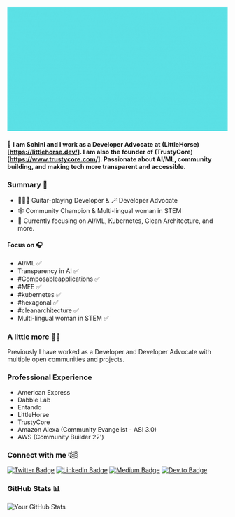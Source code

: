 <!--
**sohinipattanayak/sohinipattanayak** is a ✨ _special_ ✨ repository because its `README.md` (this file) appears on your GitHub profile.

Here are some ideas to get you started:

- 🔭 I’m currently working on ...
- 🌱 I’m currently learning ...
- 👯 I’m looking to collaborate on ...
- 🤔 I’m looking for help with ...
- 💬 Ask me about ...
- 📫 How to reach me: ...
- 😄 Pronouns: ...
- ⚡ Fun fact: ...
-->

![](/social/Videos.gif)

#### 👋 I am Sohini and I work as a Developer Advocate at (LittleHorse)[https://littlehorse.dev/]. I am also the founder of (TrustyCore)[https://www.trustycore.com/]. Passionate about AI/ML, community building, and making tech more transparent and accessible.

### Summary 📝

- 👩🏼‍💻 Guitar-playing Developer & 🪄 Developer Advocate
- 🕸️ Community Champion & Multi-lingual woman in STEM
- 🌱 Currently focusing on AI/ML, Kubernetes, Clean Architecture, and more.

#### Focus on 🎧

- AI/ML ✅
- Transparency in AI ✅
- #Composableapplications ✅
- #MFE ✅
- #kubernetes ✅
- #hexagonal ✅
- #cleanarchitecture ✅
- Multi-lingual woman in STEM ✅

### A little more 🤌🏻

Previously I have worked as a Developer and Developer Advocate with multiple open communities and projects.

### Professional Experience

- American Express
- Dabble Lab
- Entando
- LittleHorse
- TrustyCore
- Amazon Alexa (Community Evangelist - ASI 3.0)
- AWS (Community Builder 22')
  
### Connect with me 👇🏼

[![Twitter Badge](https://img.shields.io/badge/Twitter-1DA1F2?style=for-the-badge&logo=twitter&logoColor=white)](https://twitter.com/TheSohini)
[![Linkedin Badge](https://img.shields.io/badge/LinkedIn-0077B5?style=for-the-badge&logo=linkedin&logoColor=white)](https://www.linkedin.com/in/sohinipattanayak/)
[![Medium Badge](https://img.shields.io/badge/Medium-12100E?style=for-the-badge&logo=medium&logoColor=white)](https://medium.com/@sohinipattanayak/)
[![Dev.to Badge](https://img.shields.io/badge/dev.to-0A0A0A?style=for-the-badge&logo=devdotto&logoColor=white)](https://dev.to/sohinip)

### GitHub Stats 📊

![Your GitHub Stats](https://github-readme-stats.vercel.app/api?username=sohinipattanayak&show_icons=true)

